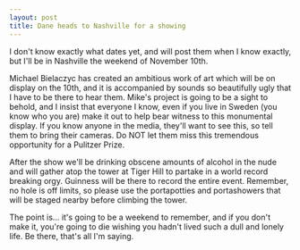 ```yaml
---
layout: post
title: Dane heads to Nashville for a showing
---
```


I don't know exactly what dates yet, and will post them when I know exactly, but I'll be in Nashville the weekend of November 10th.

Michael Bielaczyc has created an ambitious work of art which will be on display on the 10th, and it is accompanied by sounds so beautifully ugly that I have to be there to hear them. Mike's project is going to be a sight to behold, and I insist that everyone I know, even if you live in Sweden (you know who you are) make it out to help bear witness to this monumental display. If you know anyone in the media, they'll want to see this, so tell them to bring their cameras. Do NOT let them miss this tremendous opportunity for a Pulitzer Prize.

After the show we'll be drinking obscene amounts of alcohol in the nude and will gather atop the tower at Tiger Hill to partake in a world record breaking orgy. Guinness will be there to record the entire event. Remember, no hole is off limits, so please use the portapotties and portashowers that will be staged nearby before climbing the tower.

The point is... it's going to be a weekend to remember, and if you don't make it, you're going to die wishing you hadn't lived such a dull and lonely life. Be there, that's all I'm saying.